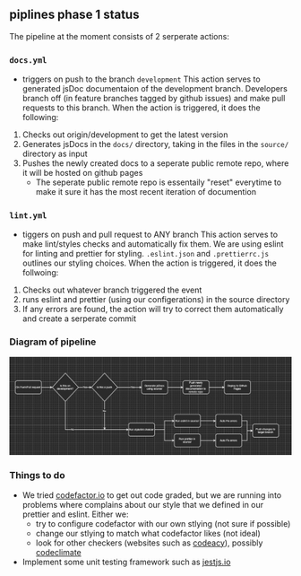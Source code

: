 ## piplines phase 1 status

The pipeline at the moment consists of 2 serperate actions:

### `docs.yml`
- triggers on push to the branch `development`
This action serves to generated jsDoc documentaion of the development branch. Developers branch off (in feature branches tagged by github issues) and make pull requests to this branch. When the action is triggered, it does the following:
1. Checks out origin/development to get the latest version
2. Generates jsDocs in the `docs/` directory, taking in the files in the `source/` directory as input
3. Pushes the newly created docs to a seperate public remote repo, where it will be hosted on github pages
   - The seperate public remote repo is essentaily "reset" everytime to make it sure it has the most recent iteration of documention

### `lint.yml`
- tiggers on push and pull request to ANY branch
This action serves to make lint/styles checks and automatically fix them. We are using eslint for linting and prettier for styling. `.eslint.json` and `.prettierrc.js` outlines our styling choices. When the action is triggered, it does the follwoing: 
1. Checks out whatever branch triggered the event
2. runs eslint and prettier (using our configerations) in the source directory
3. If any errors are found, the action will try to correct them automatically and create a serperate commit


### Diagram of pipeline
![picture of pipline](phase1.png)


### Things to do
- We tried [codefactor.io](codefactor.io) to get out code graded, but we are running into problems where complains about our style that we defined in our prettier and eslint. Either we:
  -  try to configure codefactor with our own stlying (not sure if possible)
  -  change our stlying to match what codefactor likes (not ideal)
  -  look for other checkers (websites such as [codeacy](codeacy.com/pricing)), possibly [codeclimate](codeclimate.com)
- Implement some unit testing framework such as [jestjs.io](jestjs.io)
